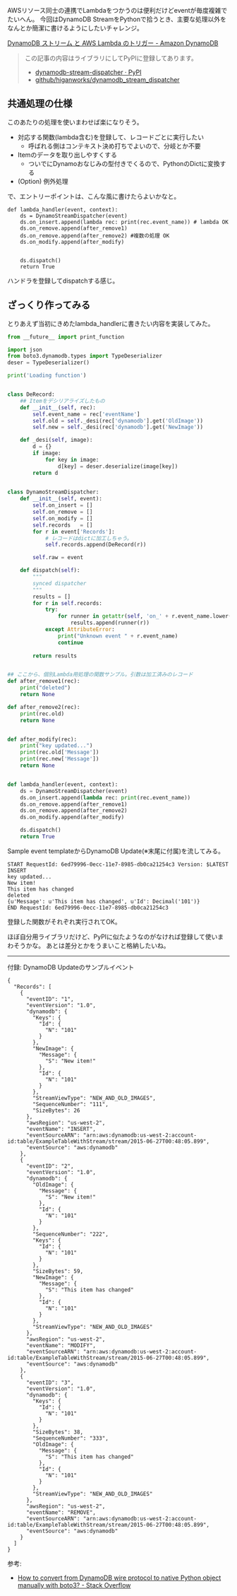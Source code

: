

AWSリソース同士の連携でLambdaをつかうのは便利だけどeventが毎度複雑でたいへん。
今回はDynamoDB StreamをPythonで拾うとき、主要な処理以外をなんとか簡潔に書けるようにしたいチャレンジ。

[DynamoDB ストリーム と AWS Lambda のトリガー - Amazon DynamoDB](http://docs.aws.amazon.com/ja_jp/amazondynamodb/latest/developerguide/Streams.Lambda.html)


> この記事の内容はライブラリにしてPyPIに登録してあります。
> 
> - [dynamodb-stream-dispatcher · PyPI](https://pypi.org/project/dynamodb-stream-dispatcher/)
> - [github/higanworks/dynamodb_stream_dispatcher](https://github.com/higanworks/dynamodb_stream_dispatcher)


## 共通処理の仕様

このあたりの処理を使いまわせば楽になりそう。

- 対応する関数(lambda含む)を登録して、レコードごとに実行したい
  - 呼ばれる側はコンテキスト決め打ちでよいので、分岐とか不要
- Itemのデータを取り出しやすくする
  - ついでにDynamoおなじみの型付きでくるので、PythonのDictに変換する
- (Option) 例外処理


で、エントリーポイントは、こんな風に書けたらよいかなと。


```python:handler(予定)
def lambda_handler(event, context):
    ds = DynamoStreamDispatcher(event)
    ds.on_insert.append(lambda rec: print(rec.event_name)) # lambda OK
    ds.on_remove.append(after_remove1)
    ds.on_remove.append(after_remove2) #複数の処理 OK
    ds.on_modify.append(after_modify)


    ds.dispatch()
    return True
```


ハンドラを登録してdispatchする感じ。


## ざっくり作ってみる

とりあえず当初にきめたlambda_handlerに書きたい内容を実装してみた。


```python:lambda_function.py
from __future__ import print_function

import json
from boto3.dynamodb.types import TypeDeserializer
deser = TypeDeserializer()

print('Loading function')


class DeRecord:
    ## Itemをデシリアライズしたもの
    def __init__(self, rec):
        self.event_name = rec['eventName']
        self.old = self._desi(rec['dynamodb'].get('OldImage'))
        self.new = self._desi(rec['dynamodb'].get('NewImage'))

    def _desi(self, image):
        d = {}
        if image:
            for key in image:
                d[key] = deser.deserialize(image[key])
        return d

        
class DynamoStreamDispatcher:
    def __init__(self, event):
        self.on_insert = []
        self.on_remove = []
        self.on_modify = []
        self.records   = []
        for r in event['Records']:
            # レコードはdictに加工しちゃう。
            self.records.append(DeRecord(r))

        self.raw = event

    def dispatch(self):
        """
        synced dispatcher
        """
        results = []
        for r in self.records:
            try:
                for runner in getattr(self, 'on_' + r.event_name.lower()):
                    results.append(runner(r))
            except AttributeError:
                print("Unknown event " + r.event_name)
                continue
                    
        return results


## ここから、個別Lambda用処理の関数サンプル。引数は加工済みのレコード
def after_remove1(rec):
    print("deleted")
    return None

def after_remove2(rec):
    print(rec.old)
    return None


def after_modify(rec):
    print("key updated...")
    print(rec.old['Message'])
    print(rec.new['Message'])
    return None


def lambda_handler(event, context):
    ds = DynamoStreamDispatcher(event)
    ds.on_insert.append(lambda rec: print(rec.event_name))
    ds.on_remove.append(after_remove1)
    ds.on_remove.append(after_remove2)
    ds.on_modify.append(after_modify)

    ds.dispatch()
    return True
```

Sample event templateからDynamoDB Update(※末尾に付属)を流してみる。


```
START RequestId: 6ed79996-0ecc-11e7-8985-db0ca21254c3 Version: $LATEST
INSERT
key updated...
New item!
This item has changed
deleted
{u'Message': u'This item has changed', u'Id': Decimal('101')}
END RequestId: 6ed79996-0ecc-11e7-8985-db0ca21254c3
```

登録した関数がそれぞれ実行されてOK。

ほぼ自分用ライブラリだけど、PyPIに似たようなのがなければ登録して使いまわそうかな。
あとは差分とかをうまいこと格納したいね。

----

付録: DynamoDB Updateのサンプルイベント

```json:
{
  "Records": [
    {
      "eventID": "1",
      "eventVersion": "1.0",
      "dynamodb": {
        "Keys": {
          "Id": {
            "N": "101"
          }
        },
        "NewImage": {
          "Message": {
            "S": "New item!"
          },
          "Id": {
            "N": "101"
          }
        },
        "StreamViewType": "NEW_AND_OLD_IMAGES",
        "SequenceNumber": "111",
        "SizeBytes": 26
      },
      "awsRegion": "us-west-2",
      "eventName": "INSERT",
      "eventSourceARN": "arn:aws:dynamodb:us-west-2:account-id:table/ExampleTableWithStream/stream/2015-06-27T00:48:05.899",
      "eventSource": "aws:dynamodb"
    },
    {
      "eventID": "2",
      "eventVersion": "1.0",
      "dynamodb": {
        "OldImage": {
          "Message": {
            "S": "New item!"
          },
          "Id": {
            "N": "101"
          }
        },
        "SequenceNumber": "222",
        "Keys": {
          "Id": {
            "N": "101"
          }
        },
        "SizeBytes": 59,
        "NewImage": {
          "Message": {
            "S": "This item has changed"
          },
          "Id": {
            "N": "101"
          }
        },
        "StreamViewType": "NEW_AND_OLD_IMAGES"
      },
      "awsRegion": "us-west-2",
      "eventName": "MODIFY",
      "eventSourceARN": "arn:aws:dynamodb:us-west-2:account-id:table/ExampleTableWithStream/stream/2015-06-27T00:48:05.899",
      "eventSource": "aws:dynamodb"
    },
    {
      "eventID": "3",
      "eventVersion": "1.0",
      "dynamodb": {
        "Keys": {
          "Id": {
            "N": "101"
          }
        },
        "SizeBytes": 38,
        "SequenceNumber": "333",
        "OldImage": {
          "Message": {
            "S": "This item has changed"
          },
          "Id": {
            "N": "101"
          }
        },
        "StreamViewType": "NEW_AND_OLD_IMAGES"
      },
      "awsRegion": "us-west-2",
      "eventName": "REMOVE",
      "eventSourceARN": "arn:aws:dynamodb:us-west-2:account-id:table/ExampleTableWithStream/stream/2015-06-27T00:48:05.899",
      "eventSource": "aws:dynamodb"
    }
  ]
}
```

参考:

- [How to convert from DynamoDB wire protocol to native Python object manually with boto3? - Stack Overflow](http://stackoverflow.com/questions/36558646/how-to-convert-from-dynamodb-wire-protocol-to-native-python-object-manually-with)
